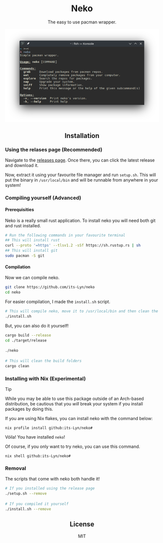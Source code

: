 <h1 align="center">Neko</h1>
<p align="center">The easy to use pacman wrapper.</p>
<p align="center"><img src="./github/showcase.png"></p>

<h2 align="center">Installation</h2>

### Using the relases page (Recommended)
Navigate to the [releases page](https://github.com/its-Lyn/neko/releases).
Once there, you can click the latest release and download it. <br>

Now, extract it using your favourite file manager and run `setup.sh`. This will put the binary in `/usr/local/bin` and will be runnable from anywhere in your system!

### Compiling yourself (Advanced)
#### Prerequisities
Neko is a really small rust application. To install neko you will need both git and rust installed.
```bash
# Run the following commands in your favourite terminal
## This will install rust 
curl --proto '=https' --tlsv1.2 -sSf https://sh.rustup.rs | sh
## This will install git
sudo pacman -S git
```
#### Compilation
Now we can compile neko.
```bash
git clone https://github.com/its-Lyn/neko
cd neko
```
For easier compilation, I made the `install.sh` script. 
```bash
# This will compile neko, move it to /usr/local/bin and then clean the build folder.
./install.sh
```
But, you can also do it yourself!
```bash
cargo build --release
cd ./target/release

./neko

# This will clean the build folders
cargo clean
```

### Installing with Nix (Experimental)
> [!TIP]
> While you may be able to use this package outside of an Arch-based distribution,
> be cautious that you _will_ break your system if you install packages by doing this.

If you are using Nix flakes, you can install neko with the command below:
```shell
nix profile install github:its-Lyn/neko#
```
Vóila! You have installed `neko`!

Of course, if you only want to try neko, you can use this command.
```shell
nix shell github:its-Lyn/neko#
```

### Removal
The scripts that come with neko both handle it!
```bash
# If you installed using the release page
./setup.sh --remove

# If you compiled it yourself
./install.sh --remove
```

<h2 align="center">License</h2>
<p align="center">MIT</p>
